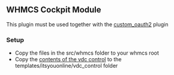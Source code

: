 ## WHMCS Cockpit Module

This plugin must be used together with the [custom_oauth2](https://github.com/0-complexity/whmcs-oauth2-addon) plugin

### Setup
 
 - Copy the files in the src/whmcs folder to your whmcs root
 - Copy the [contents of the vdc control](https://github.com/0-complexity/openvcloud_fe) to the templates/itsyouonline/vdc_control folder 
